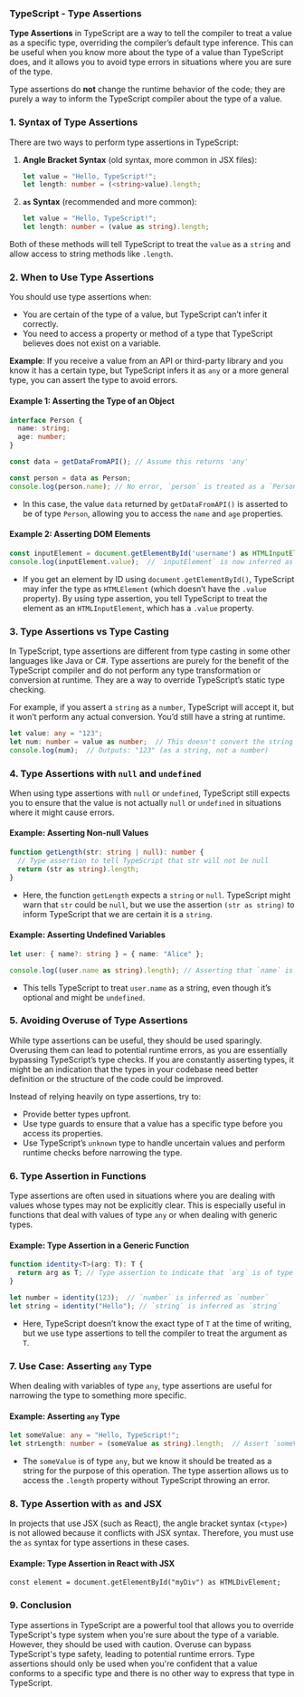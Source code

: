 ### TypeScript - Type Assertions

**Type Assertions** in TypeScript are a way to tell the compiler to treat a value as a specific type, overriding the compiler’s default type inference. This can be useful when you know more about the type of a value than TypeScript does, and it allows you to avoid type errors in situations where you are sure of the type.

Type assertions do **not** change the runtime behavior of the code; they are purely a way to inform the TypeScript compiler about the type of a value.

### **1. Syntax of Type Assertions**

There are two ways to perform type assertions in TypeScript:

1. **Angle Bracket Syntax** (old syntax, more common in JSX files):
   ```typescript
   let value = "Hello, TypeScript!";
   let length: number = (<string>value).length;
   ```

2. **`as` Syntax** (recommended and more common):
   ```typescript
   let value = "Hello, TypeScript!";
   let length: number = (value as string).length;
   ```

Both of these methods will tell TypeScript to treat the `value` as a `string` and allow access to string methods like `.length`.

### **2. When to Use Type Assertions**

You should use type assertions when:
- You are certain of the type of a value, but TypeScript can’t infer it correctly.
- You need to access a property or method of a type that TypeScript believes does not exist on a variable.
  
**Example**: If you receive a value from an API or third-party library and you know it has a certain type, but TypeScript infers it as `any` or a more general type, you can assert the type to avoid errors.

#### **Example 1: Asserting the Type of an Object**
```typescript
interface Person {
  name: string;
  age: number;
}

const data = getDataFromAPI(); // Assume this returns 'any'

const person = data as Person;
console.log(person.name); // No error, `person` is treated as a `Person`
```

- In this case, the value `data` returned by `getDataFromAPI()` is asserted to be of type `Person`, allowing you to access the `name` and `age` properties.

#### **Example 2: Asserting DOM Elements**
```typescript
const inputElement = document.getElementById('username') as HTMLInputElement;
console.log(inputElement.value);  // `inputElement` is now inferred as `HTMLInputElement`
```

- If you get an element by ID using `document.getElementById()`, TypeScript may infer the type as `HTMLElement` (which doesn’t have the `.value` property). By using type assertion, you tell TypeScript to treat the element as an `HTMLInputElement`, which has a `.value` property.

### **3. Type Assertions vs Type Casting**

In TypeScript, type assertions are different from type casting in some other languages like Java or C#. Type assertions are purely for the benefit of the TypeScript compiler and do not perform any type transformation or conversion at runtime. They are a way to override TypeScript’s static type checking.

For example, if you assert a `string` as a `number`, TypeScript will accept it, but it won’t perform any actual conversion. You’d still have a string at runtime.

```typescript
let value: any = "123";
let num: number = value as number;  // This doesn't convert the string to a number, it just tells TypeScript to treat it as a number
console.log(num);  // Outputs: "123" (as a string, not a number)
```

### **4. Type Assertions with `null` and `undefined`**

When using type assertions with `null` or `undefined`, TypeScript still expects you to ensure that the value is not actually `null` or `undefined` in situations where it might cause errors.

#### **Example: Asserting Non-null Values**
```typescript
function getLength(str: string | null): number {
  // Type assertion to tell TypeScript that str will not be null
  return (str as string).length;
}
```

- Here, the function `getLength` expects a `string` or `null`. TypeScript might warn that `str` could be `null`, but we use the assertion `(str as string)` to inform TypeScript that we are certain it is a `string`.

#### **Example: Asserting Undefined Variables**
```typescript
let user: { name?: string } = { name: "Alice" };

console.log((user.name as string).length); // Asserting that `name` is defined
```

- This tells TypeScript to treat `user.name` as a string, even though it’s optional and might be `undefined`.

### **5. Avoiding Overuse of Type Assertions**

While type assertions can be useful, they should be used sparingly. Overusing them can lead to potential runtime errors, as you are essentially bypassing TypeScript’s type checks. If you are constantly asserting types, it might be an indication that the types in your codebase need better definition or the structure of the code could be improved.

Instead of relying heavily on type assertions, try to:
- Provide better types upfront.
- Use type guards to ensure that a value has a specific type before you access its properties.
- Use TypeScript’s `unknown` type to handle uncertain values and perform runtime checks before narrowing the type.

### **6. Type Assertion in Functions**

Type assertions are often used in situations where you are dealing with values whose types may not be explicitly clear. This is especially useful in functions that deal with values of type `any` or when dealing with generic types.

#### **Example: Type Assertion in a Generic Function**
```typescript
function identity<T>(arg: T): T {
  return arg as T; // Type assertion to indicate that `arg` is of type `T`
}

let number = identity(123);  // `number` is inferred as `number`
let string = identity("Hello"); // `string` is inferred as `string`
```

- Here, TypeScript doesn’t know the exact type of `T` at the time of writing, but we use type assertions to tell the compiler to treat the argument as `T`.

### **7. Use Case: Asserting `any` Type**

When dealing with variables of type `any`, type assertions are useful for narrowing the type to something more specific.

#### **Example: Asserting `any` Type**
```typescript
let someValue: any = "Hello, TypeScript!";
let strLength: number = (someValue as string).length;  // Assert `someValue` as a `string`
```

- The `someValue` is of type `any`, but we know it should be treated as a string for the purpose of this operation. The type assertion allows us to access the `.length` property without TypeScript throwing an error.

### **8. Type Assertion with `as` and JSX**

In projects that use JSX (such as React), the angle bracket syntax (`<type>`) is not allowed because it conflicts with JSX syntax. Therefore, you must use the `as` syntax for type assertions in these cases.

#### **Example: Type Assertion in React with JSX**
```tsx
const element = document.getElementById("myDiv") as HTMLDivElement;
```

### **9. Conclusion**

Type assertions in TypeScript are a powerful tool that allows you to override TypeScript's type system when you're sure about the type of a variable. However, they should be used with caution. Overuse can bypass TypeScript's type safety, leading to potential runtime errors. Type assertions should only be used when you're confident that a value conforms to a specific type and there is no other way to express that type in TypeScript.
